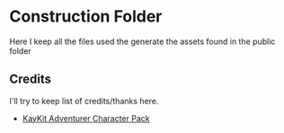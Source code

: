 # Construction Folder
Here I keep all the files used the generate the assets found in the public folder

## Credits
I'll try to keep list of credits/thanks here.
- [KayKit Adventurer Character Pack](https://kaylousberg.itch.io/kaykit-adventurers)
